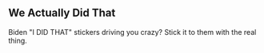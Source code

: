 ## We Actually Did That 

Biden "I DID THAT" stickers driving you crazy? Stick it to them with the real thing. 
